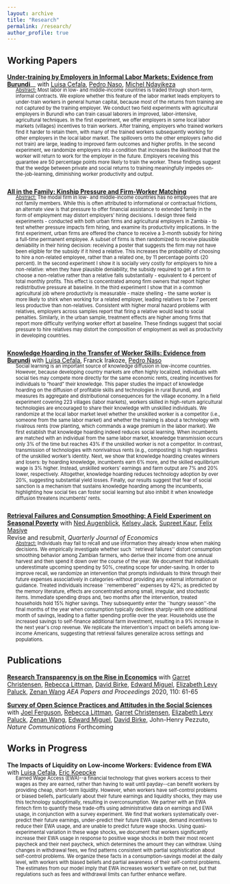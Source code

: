 ```yaml
---
layout: archive
title: "Research"
permalink: /research/
author_profile: true
---
```


## Working Papers

[__Under-training by Employers in Informal Labor Markets: Evidence from Burundi__](https://drive.google.com/file/d/1l00NDXxf-q3GSKU3g8Yo9ivM1cu6M51D/view?usp=drive_link)__ with [Luisa Cefala](https://luisacef.github.io/), [Pedro Naso](https://pedronaso.com/), [Michel Ndayikeza](https://sites.google.com/view/michelndayikeza) 

<div class="indented-text" style="font-size: 0.8em; margin-left: 20px; margin-bottom: 25px; margin-top: -16px">
<span style="text-decoration: underline;">Abstract:</span> Most labor in low- and middle-income countries is traded through short-term, informal contracts. We explore whether this feature of the labor market leads employers to under-train workers in general human capital, because most of the returns from training are not captured by the training employer. We conduct two field experiments with agricultural employers in Burundi who can train casual laborers in improved, labor-intensive,  agricultural techniques. In the first experiment, we offer employers in some local labor markets (villages) incentives to train workers. After training, employers who trained workers find it harder to retain them, with many of the trained workers subsequently working for other employers in the local labor market. The spillovers onto the other employers (who did not train) are large, leading to improved farm outcomes and higher profits. In the second experiment, we randomize employers into a condition that increases the likelihood that the worker will  return to work for the employer in the future. Employers receiving this guarantee are 50 percentage points more likely to train the worker. These findings suggest that the wedge between private and social returns to training meaningfully impedes on-the-job-learning, diminishing worker productivity and output.
</div>

[__All in the Family: Kinship Pressure and Firm-Worker Matching__](https://drive.google.com/file/d/1i-tn-6AilyYSaPChi5zRc0mJzb4-FtMZ/view?usp=drive_link)


<div class="indented-text" style="font-size: 0.8em; margin-left: 20px; margin-bottom: 25px; margin-top: -16px">
<span style="text-decoration: underline;">Abstract:</span> The modal firm in low- and middle-income countries has no employees that are not family members. While this is often attributed to informational or contractual frictions, an alternate view is that pressure to offer financial assistance to extended family in the form of employment may distort employers' hiring decisions. I design three field experiments - conducted with both urban firms and agricultural employers in Zambia - to test whether pressure impacts firm hiring, and examine its productivity implications. In the first experiment, urban firms are offered the chance to receive a 3-month subsidy for hiring a full-time permanent employee. A subset of firms is then randomized to receive plausible deniability in their hiring decision: receiving a poster that suggests the firm may not have been eligible for the subsidy if it hired a relative. This increases the probability of choosing to hire a non-related employee, rather than a related one, by 11 percentage points (20 percent). In the second experiment I show it is socially very costly for employers to hire a non-relative: when they have plausible deniability, the subsidy required to get a firm to choose a non-relative rather than a relative falls substantially - equivalent to 4 percent of total monthly profits. This effect is concentrated among firm owners that report higher redistributive pressure at baseline. In the third experiment I show that in a common agricultural job where productivity is measurable - maize shelling - the same worker is more likely to shirk when working for a related employer, leading relatives to be 7 percent less productive than non-relatives. Consistent with higher moral hazard problems with relatives, employers across samples report that firing a relative would lead to social penalties. Similarly, in the urban sample, treatment effects are higher among firms that report more difficulty verifying worker effort at baseline. These findings suggest that social pressure to hire relatives may distort the composition of employment as well as productivity in developing countries. 
</div>

[__Knowledge Hoarding in the Transfer of Worker Skills: Evidence from Burundi__](https://drive.google.com/file/d/1eMtxnoDC_4CUh4qOOSvvBXxBqXJdJrH1/view) with [Luisa Cefala](https://luisacef.github.io/), Franck Irakoze, [Pedro Naso](https://pedronaso.com/)
<div class="indented-text" style="font-size: 0.8em; margin-left: 20px; margin-bottom: 25px; margin-top: -16px">
Social learning is an important source of knowledge diffusion in low-income countries. However, because developing country markets are often highly localized, individuals with social ties may compete more directly for the same economic rents, creating incentives for individuals to “hoard” their knowledge. This paper studies the impact of knowledge hoarding on the diffusion of profitable skills and technologies in rural Burundi, and measures its aggregate and distributional consequences for the village economy. In a field experiment covering 223 villages (labor markets), workers skilled in high-return agricultural technologies are encouraged to share their knowledge with unskilled individuals. We randomize at the local labor market level whether the unskilled worker is a competitor (i.e., someone from the same labor market) and whether the training is about a technology with rivalrous rents (row planting, which commands a wage premium in the labor market). We first establish that knowledge hoarding indeed reduces social learning. When incumbents are matched with an individual from the same labor market, knowledge transmission occurs only 3% of the time but reaches 43% if the unskilled worker is not a competitor. In contrast, transmission of technologies with nonrivalrous rents (e.g., composting) is high regardless of the unskilled worker’s identity. Next, we show that knowledge hoarding creates winners and losers: by hoarding knowledge, incumbents earn 6% more, and the skilled equilibrium wage is 3% higher. Instead, unskilled workers’ earnings and farm output are 7% and 20% lower, respectively. Altogether, knowledge hoarding reduces technology adoption by over 20%, suggesting substantial yield losses. Finally, our results suggest that fear of social sanction is a mechanism that sustains knowledge hoarding among the incumbents, highlighting how social ties can foster social learning but also inhibit it when knowledge diffusion threatens incumbents’ rents.
</div>

[__Retrieval Failures and Consumption Smoothing:
A Field Experiment on Seasonal Poverty__](/files/2_RetrievalFailures.pdf) with [Ned Augenblick](http://faculty.haas.berkeley.edu/ned/?_gl=1*uuzusw*_ga*MTgxNDQ0OTQ2NS4xNTg0NzIzOTM1*_ga_EW2RSBHHX6*MTcwMDUxNjE1OC4xNy4xLjE3MDA1MTc0NDMuNjAuMC4w), [Kelsey Jack](http://kelseyjack.bren.ucsb.edu/), [Supreet Kaur](https://www.supreetkaur.com/), [Felix Masiye](https://www.povertyactionlab.org/person/masiye)  
Revise and resubmit, _Quarterly Journal of Economics_

<div class="indented-text" style="font-size: 0.8em; margin-left: 20px; margin-bottom: 25px; margin-top: -16px">
<span style="text-decoration: underline;">Abstract:</span> Individuals may fail to recall and use information they already know when making decisions. We empirically investigate whether such ``retrieval failures'' distort consumption smoothing behavior among Zambian farmers, who derive their income from one annual harvest and then spend it down over the course of the year. We document that individuals underestimate upcoming spending by 50%, creating scope for under-saving. In order to improve recall, we randomize an intervention that prompts individuals to think through their future expenses associatively in categories-without providing any external information or guidance.  Treated individuals increase ``remembered'' expenses by 42%; as predicted by the memory literature, effects are concentrated among small, irregular, and stochastic items. Immediate spending drops and, two months after the intervention, treated households hold 15% higher savings. They subsequently enter the ``hungry season''-the final months of the year when consumption typically declines sharply-with one additional month of savings, leading to a flatter spending profile over the year. Households use the increased savings to self-finance additional farm investment, resulting in a 9% increase in the next year's crop revenue. We replicate the intervention's impact on beliefs among low-income Americans, suggesting that retrieval failures generalize across settings and populations. 
</div>


## Publications

[__Research Transparency is on the Rise in Economics__](https://www.aeaweb.org/articles?id=10.1257/pandp.20201077) with [Garret Christensen](https://www.ocf.berkeley.edu/~garret/), [Rebecca Littman](http://thelittmanlab.com/), [David Birke](https://djbirke.net/), [Edward Miguel](http://emiguel.econ.berkeley.edu/), [Elizabeth Levy Paluck](http://www.betsylevypaluck.com/), [Zenan Wang](https://www.zenan-wang.com/) _AEA Papers and Proceedings_ 2020, 110: 61-65

[__Survey of Open Science Practices and Attitudes in the Social Sciences__](https://www.nature.com/articles/s41467-023-41111-1) with [Joel Ferguson](https://joelferg.github.io/), [Rebecca Littman](http://thelittmanlab.com/), [Garret Christensen](https://www.ocf.berkeley.edu/~garret/), [Elizabeth Levy Paluck](http://www.betsylevypaluck.com/), [Zenan Wang](https://www.zenan-wang.com/), [Edward Miguel](http://emiguel.econ.berkeley.edu/), [David Birke](https://djbirke.net/), John-Henry Pezzuto, _Nature Communications_ Forthcoming


## Works in Progress

__The Impacts of Liquidity on Low-income Workers: Evidence from EWA__ with [Luisa Cefala](https://luisacef.github.io/), [Eric Koepcke](https://ekoepcke.github.io/)
<div class="indented-text" style="font-size: 0.8em; margin-left: 20px; margin-bottom: 25px; margin-top: -16px">
Earned Wage Access (EWA)--a financial technology that gives workers access to their wages as they are earned, rather than having to wait until payday--can benefit workers by providing cheap, short-term liquidity. However, when workers have self-control problems or biased beliefs, particularly about their future earnings and liquidity shocks, they may use this technology suboptimally, resulting in overconsumption. We partner with an EWA fintech firm to quantify these trade-offs using administrative data on earnings and EWA usage, in conjunction with a survey experiment. We find that workers systematically over-predict their future earnings, under-predict their future EWA usage, demand incentives to reduce their EWA usage, and are unable to predict future wage shocks. Using quasi-experimental variation in these wage shocks, we document that workers significantly increase their EWA usage in response to positive wage shocks in both their most recent paycheck and their next paycheck, which determines the amount they can withdraw. Using changes in withdrawal fees, we find patterns consistent with partial sophistication about self-control problems. We organize these facts in a consumption-savings model at the daily level, with workers with biased beliefs and partial awareness of their self-control problems. The estimates from our model imply that EWA increases worker’s welfare on net, but that regulations such as fees and withdrawal limits can further enhance welfare. 
</div>


